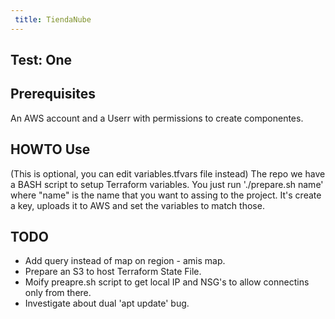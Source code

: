 ```yaml
---
 title: TiendaNube
---
```

## Test: One

## Prerequisites

An AWS account and a Userr with permissions to create componentes.

## HOWTO Use

(This is optional, you can edit variables.tfvars file instead) The repo we have a BASH script to setup Terraform variables. You just run './prepare.sh name' where "name" is the name that you want to assing to the project. It's create a key, uploads it to AWS and set the variables to match those.

## TODO

- Add query instead of map on region - amis map.
- Prepare an S3 to host Terraform State File.
- Moify preapre.sh script to get local IP and NSG's to allow connectins only from there.
- Investigate about dual 'apt update' bug.
